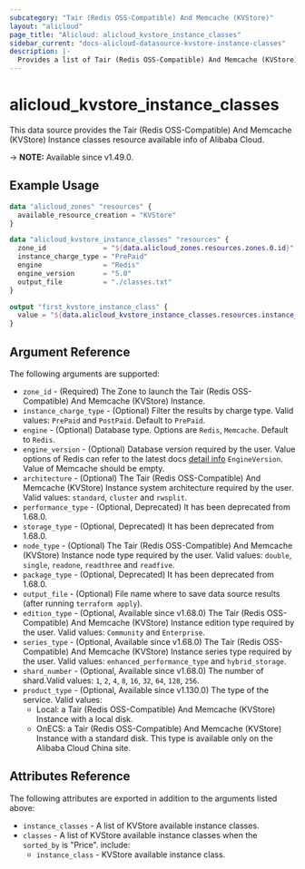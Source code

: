 ```yaml
---
subcategory: "Tair (Redis OSS-Compatible) And Memcache (KVStore)"
layout: "alicloud"
page_title: "Alicloud: alicloud_kvstore_instance_classes"
sidebar_current: "docs-alicloud-datasource-kvstore-instance-classes"
description: |-
  Provides a list of Tair (Redis OSS-Compatible) And Memcache (KVStore) Instance classes info.
---
```


# alicloud_kvstore_instance_classes

This data source provides the Tair (Redis OSS-Compatible) And Memcache (KVStore) Instance classes resource available info of Alibaba Cloud.

-> **NOTE:** Available since v1.49.0.

## Example Usage

```terraform
data "alicloud_zones" "resources" {
  available_resource_creation = "KVStore"
}

data "alicloud_kvstore_instance_classes" "resources" {
  zone_id              = "${data.alicloud_zones.resources.zones.0.id}"
  instance_charge_type = "PrePaid"
  engine               = "Redis"
  engine_version       = "5.0"
  output_file          = "./classes.txt"
}

output "first_kvstore_instance_class" {
  value = "${data.alicloud_kvstore_instance_classes.resources.instance_classes}"
}
```

## Argument Reference
    
The following arguments are supported:

* `zone_id` - (Required) The Zone to launch the Tair (Redis OSS-Compatible) And Memcache (KVStore) Instance.
* `instance_charge_type` - (Optional) Filter the results by charge type. Valid values: `PrePaid` and `PostPaid`. Default to `PrePaid`.
* `engine` - (Optional) Database type. Options are `Redis`, `Memcache`. Default to `Redis`.
* `engine_version` - (Optional) Database version required by the user. Value options of Redis can refer to the latest docs [detail info](https://www.alibabacloud.com/help/en/redis/developer-reference/api-r-kvstore-2015-01-01-createinstance-redis) `EngineVersion`. Value of Memcache should be empty.
* `architecture` - (Optional) The Tair (Redis OSS-Compatible) And Memcache (KVStore) Instance system architecture required by the user. Valid values: `standard`, `cluster` and `rwsplit`.
* `performance_type` - (Optional, Deprecated) It has been deprecated from 1.68.0. 
* `storage_type` - (Optional, Deprecated) It has been deprecated from 1.68.0. 
* `node_type` - (Optional) The Tair (Redis OSS-Compatible) And Memcache (KVStore) Instance node type required by the user. Valid values: `double`, `single`, `readone`, `readthree` and `readfive`.
* `package_type` - (Optional, Deprecated) It has been deprecated from 1.68.0.
* `output_file` - (Optional) File name where to save data source results (after running `terraform apply`).
* `edition_type` - (Optional, Available since v1.68.0) The Tair (Redis OSS-Compatible) And Memcache (KVStore) Instance edition type required by the user. Valid values: `Community` and `Enterprise`.
* `series_type` - (Optional, Available since v1.68.0) The Tair (Redis OSS-Compatible) And Memcache (KVStore) Instance series type required by the user. Valid values: `enhanced_performance_type` and `hybrid_storage`.
* `shard_number` - (Optional, Available since v1.68.0) The number of shard.Valid values: `1`, `2`, `4`, `8`, `16`, `32`, `64`, `128`, `256`.
* `product_type` - (Optional, Available since v1.130.0) The type of the service. Valid values:
    * Local: a Tair (Redis OSS-Compatible) And Memcache (KVStore) Instance with a local disk.
    * OnECS: a Tair (Redis OSS-Compatible) And Memcache (KVStore) Instance with a standard disk. This type is available only on the Alibaba Cloud China site.

## Attributes Reference

The following attributes are exported in addition to the arguments listed above:

* `instance_classes` - A list of KVStore available instance classes.
* `classes` - A list of KVStore available instance classes when the `sorted_by` is "Price". include:
  * `instance_class` - KVStore available instance class.
